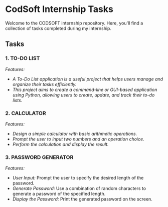 # CodSoft Internship Tasks

Welcome to the CODSOFT internship repository. Here, you'll find a collection of tasks completed during my internship.

## Tasks

### 1. TO-DO LIST
*Features:*
- *A To-Do List application is a useful project that helps users manage and organize their tasks efficiently.*
- *This project aims to create a command-line or GUI-based application using Python, allowing users to create, update, and track their to-do lists.*


### 2. CALCULATOR
*Features:*
- *Design a simple calculator with basic arithmetic operations.*
- *Prompt the user to input two numbers and an operation choice.*
- *Perform the calculation and display the result.*

### 3. PASSWORD GENERATOR
*Features:*
- *User Input:* Prompt the user to specify the desired length of the password.
- *Generate Password:* Use a combination of random characters to generate a password of the specified length.
- *Display the Password:* Print the generated password on the screen.
